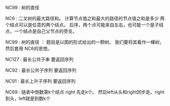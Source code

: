 NC99 :  树的直径


NC6 : 二叉树的最大路径和。 计算节点值之和最大的路径的节点值之和是多少
        两个结点可以是任意的两个结点。 
        后序，两个点可能来自左右，也可能一个是子结点，一个结点是自己父节点的旁支。

NC99 :  树的直径 ： 题目是以图的形式给出的一颗树。 我们要将其看作一棵树，然后套用 NC6的思想。


NC127 : 最长公共子串  要返回序列

NC92 : 最长公共子序列 要返回序列

NC91 : 最长上升子序列 要返回序列

NC69 : 链表中倒数第k个结点  right 先走k个。 然后left从头和right同步走。right到头，left就是到数k个